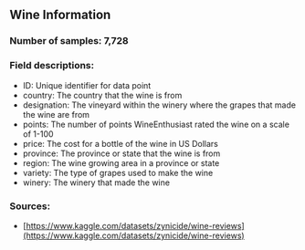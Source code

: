 ## Wine Information

### Number of samples: 7,728

### Field descriptions:

- ID: Unique identifier for data point
- country: The country that the wine is from
- designation: The vineyard within the winery where the grapes that made the wine are from
- points: The number of points WineEnthusiast rated the wine on a scale of 1-100
- price: The cost for a bottle of the wine in US Dollars
- province: The province or state that the wine is from
- region: The wine growing area in a province or state
- variety: The type of grapes used to make the wine
- winery: The winery that made the wine

### Sources:

- [https://www.kaggle.com/datasets/zynicide/wine-reviews](https://www.kaggle.com/datasets/zynicide/wine-reviews)

